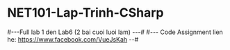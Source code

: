 # NET101-Lap-Trinh-CSharp
#---Full lab 1 den Lab6 (2 bai cuoi luoi lam) ---# 
#--- Code Assignment lien he: https://www.facebook.com/VueJsKah --#
